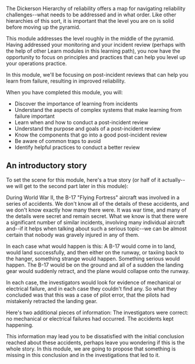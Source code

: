 The Dickerson Hierarchy of reliability offers a map for navigating
reliability challenges--what needs to be addressed and in what order. Like
other hierarchies of this sort, it is important that the level you are on
is solid before moving up the pyramid.

This module addresses the level roughly in the middle of the pyramid.
Having addressed your monitoring and your incident review (perhaps with the
help of other Learn modules in this learning path), you now have the
opportunity to focus on principles and practices that can help you level up
your operations practice.

In this module, we'll be focusing on post-incident reviews that can help
you learn from failure, resulting in improved reliability.

When you have completed this module, you will:

-   Discover the importance of learning from incidents
-   Understand the aspects of complex systems that make learning from
    failure important
-   Learn when and how to conduct a post-incident review
-   Understand the purpose and goals of a post-incident review
-   Know the components that go into a good post-incident review
-   Be aware of common traps to avoid
-   Identify helpful practices to conduct a better review

## An introductory story

To set the scene for this module, here's a true story (or half of it
actually--we will get to the second part later in this module):

During World War II, the B-17 "Flying Fortress" aircraft was involved in a
series of accidents. We don't know all of the details of these accidents,
and we don't know exactly how many there were. It was war time, and many of
the details were secret and remain secret. What we know is that there were
a significant number of similar incidents, involving many individual
aircraft and--if it helps when talking about such a serious topic--we can
be almost certain that nobody was gravely injured in any of them.

In each case what would happen is this: A B-17 would come in to land, would
land successfully, and then either on the runway, or taxiing back to the
hanger, something strange would happen. Something serious would happen. The
B-17 would be on the ground and all of a sudden the landing gear would
suddenly retract, and the plane would collapse onto the runway.

In each case, the investigators would look for evidence of mechanical or
electrical failure, and in each case they couldn't find any. So what they
concluded was that this was a case of pilot error, that the pilots had
mistakenly retracted the landing gear.

Here's two additional pieces of information: The investigators were
correct: no mechanical or electrical failures had occurred. The accidents
kept happening.

This information may lead you to be dissatisfied with the initial
conclusion reached about these accidents, perhaps leave you wondering if
this is the whole story. In this module, we are going to propose that
something is missing in this conclusion and in the investigations that led
to it.
